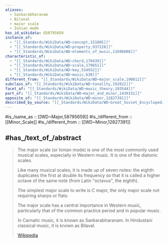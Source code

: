 ```yaml
---
aliases:
  - Sankarabharanam
  - Bilaval
  - major scale
  - Ionian mode
has_id_wikidata: Q58795659
instance_of:
  - "[[_Standards/WikiData/WD~concept,151885]]"
  - "[[_Standards/WikiData/WD~property,937228]]"
  - "[[_Standards/WikiData/WD~elements_of_music,11696608]]"
characteristic_of:
  - "[[_Standards/WikiData/WD~chord,170439]]"
  - "[[_Standards/WikiData/WD~scale,179651]]"
  - "[[_Standards/WikiData/WD~key,534932]]"
  - "[[_Standards/WikiData/WD~music,638]]"
different_from: "[[_Standards/WikiData/WD~major_scale,190812]]"
subclass_of: "[[_Standards/WikiData/WD~tonality,192822]]"
facet_of: "[[_Standards/WikiData/WD~music_theory,193544]]"
part_of: "[[_Standards/WikiData/WD~major_and_minor,1439151]]"
opposite_of: "[[_Standards/WikiData/WD~minor,12827391]]"
described_by_source: "[[_Standards/WikiData/WD~Great_Soviet_Encyclopedia_(1926_1947),20078554]]"
---
```


#is_/same_as :: [[WD~Major,58795659]] 
#is_/different_from :: [[Minor_Scale]] 
#is_/different_from :: [[WD~Minor,12827391]] 

## #has_/text_of_/abstract 

> The major scale (or Ionian mode) is one of the most commonly used musical scales, 
> especially in Western music. It is one of the diatonic scales. 
> 
> Like many musical scales, it is made up of seven notes: the eighth duplicates the first at double its frequency 
> so that it is called a higher octave of the same note (from Latin "octavus", the eighth).
>
> The simplest major scale to write is C major, the only major scale not requiring sharps or flats:
>
> The major scale has a central importance in Western music, 
> particularly that of the common practice period and in popular music.
>
> In Carnatic music, it is known as Sankarabharanam. 
> In Hindustani classical music, it is known as Bilaval.
>
> [Wikipedia](https://en.wikipedia.org/wiki/Major%20scale) 

